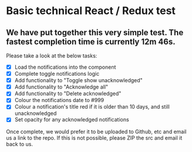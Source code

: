 # Basic technical React / Redux test
## We have put together this very simple test. The fastest completion time is currently 12m 46s.

Please take a look at the below tasks:

- [x] Load the notifications into the component
- [x] Complete toggle notifications logic
- [x] Add functionality to "Toggle show unacknowledged"
- [x] Add functionality to "Acknowledge all"
- [x] Add functionality to "Delete acknowledged"
- [x] Colour the notifications date to #999
- [x] Colour a notification's title red if it is older than 10 days, and still unacknowledged
- [x] Set opacity for any acknowledged notifications

Once complete, we would prefer it to be uploaded to Github, etc and email us a link to the repo.
If this is not possible, please ZIP the src and email it back to us.
